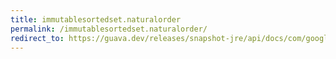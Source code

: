```yaml
---
title: immutablesortedset.naturalorder
permalink: /immutablesortedset.naturalorder/
redirect_to: https://guava.dev/releases/snapshot-jre/api/docs/com/google/common/collect/ImmutableSortedSet.html#naturalOrder--
---
```

